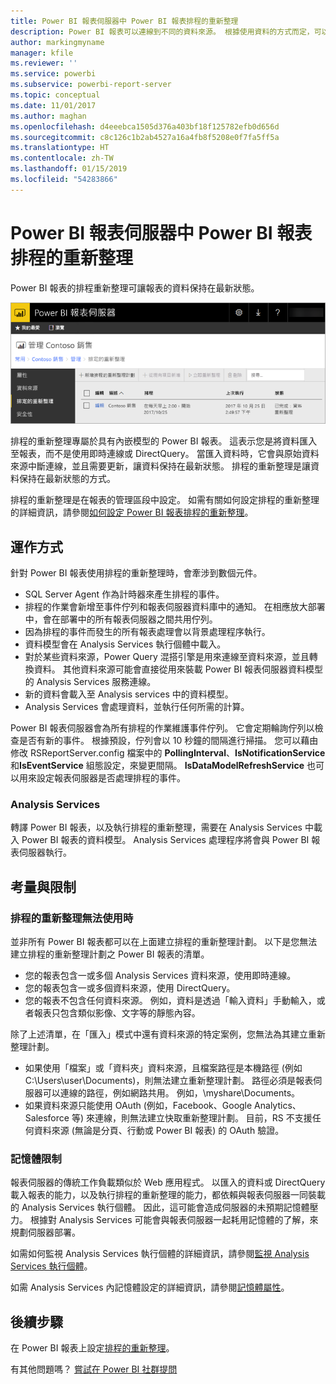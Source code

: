 ```yaml
---
title: Power BI 報表伺服器中 Power BI 報表排程的重新整理
description: Power BI 報表可以連線到不同的資料來源。 根據使用資料的方式而定，可以使用不同的資料來源。
author: markingmyname
manager: kfile
ms.reviewer: ''
ms.service: powerbi
ms.subservice: powerbi-report-server
ms.topic: conceptual
ms.date: 11/01/2017
ms.author: maghan
ms.openlocfilehash: d4eeebca1505d376a403bf18f125782efb0d656d
ms.sourcegitcommit: c8c126c1b2ab4527a16a4fb8f5208e0f7fa5ff5a
ms.translationtype: HT
ms.contentlocale: zh-TW
ms.lasthandoff: 01/15/2019
ms.locfileid: "54283866"
---
```

# <a name="power-bi-report-scheduled-refresh-in-power-bi-report-server"></a>Power BI 報表伺服器中 Power BI 報表排程的重新整理
Power BI 報表的排程重新整理可讓報表的資料保持在最新狀態。

![Power BI 報表伺服器內排程的重新整理](media/scheduled-refresh/scheduled-refresh-success.png)

排程的重新整理專屬於具有內嵌模型的 Power BI 報表。 這表示您是將資料匯入至報表，而不是使用即時連線或 DirectQuery。 當匯入資料時，它會與原始資料來源中斷連線，並且需要更新，讓資料保持在最新狀態。 排程的重新整理是讓資料保持在最新狀態的方式。

排程的重新整理是在報表的管理區段中設定。 如需有關如何設定排程的重新整理的詳細資訊，請參閱[如何設定 Power BI 報表排程的重新整理](configure-scheduled-refresh.md)。

## <a name="how-this-works"></a>運作方式
針對 Power BI 報表使用排程的重新整理時，會牽涉到數個元件。

* SQL Server Agent 作為計時器來產生排程的事件。
* 排程的作業會新增至事件佇列和報表伺服器資料庫中的通知。 在相應放大部署中，會在部署中的所有報表伺服器之間共用佇列。
* 因為排程的事件而發生的所有報表處理會以背景處理程序執行。
* 資料模型會在 Analysis Services 執行個體中載入。
* 對於某些資料來源，Power Query 混搭引擎是用來連線至資料來源，並且轉換資料。 其他資料來源可能會直接從用來裝載 Power BI 報表伺服器資料模型的 Analysis Services 服務連線。
* 新的資料會載入至 Analysis services 中的資料模型。
* Analysis Services 會處理資料，並執行任何所需的計算。

Power BI 報表伺服器會為所有排程的作業維護事件佇列。 它會定期輪詢佇列以檢查是否有新的事件。 根據預設，佇列會以 10 秒鐘的間隔進行掃描。 您可以藉由修改 RSReportServer.config 檔案中的 **PollingInterval**、**IsNotificationService** 和**IsEventService** 組態設定，來變更間隔。 **IsDataModelRefreshService** 也可以用來設定報表伺服器是否處理排程的事件。

### <a name="analysis-services"></a>Analysis Services
轉譯 Power BI 報表，以及執行排程的重新整理，需要在 Analysis Services 中載入 Power BI 報表的資料模型。 Analysis Services 處理程序將會與 Power BI 報表伺服器執行。

## <a name="considerations-and-limitations"></a>考量與限制
### <a name="when-scheduled-refresh-cant-be-used"></a>排程的重新整理無法使用時
並非所有 Power BI 報表都可以在上面建立排程的重新整理計劃。 以下是您無法建立排程的重新整理計劃之 Power BI 報表的清單。

* 您的報表包含一或多個 Analysis Services 資料來源，使用即時連線。
* 您的報表包含一或多個資料來源，使用 DirectQuery。
* 您的報表不包含任何資料來源。 例如，資料是透過「輸入資料」手動輸入，或者報表只包含類似影像、文字等的靜態內容。

除了上述清單，在「匯入」模式中還有資料來源的特定案例，您無法為其建立重新整理計劃。

* 如果使用「檔案」或「資料夾」資料來源，且檔案路徑是本機路徑 (例如 C:\Users\user\Documents)，則無法建立重新整理計劃。 路徑必須是報表伺服器可以連線的路徑，例如網路共用。 例如，\\myshare\Documents。
* 如果資料來源只能使用 OAuth (例如，Facebook、Google Analytics、Salesforce 等) 來連線，則無法建立快取重新整理計劃。 目前，RS 不支援任何資料來源 (無論是分頁、行動或 Power BI 報表) 的 OAuth 驗證。

### <a name="memory-limits"></a>記憶體限制
報表伺服器的傳統工作負載類似於 Web 應用程式。 以匯入的資料或 DirectQuery 載入報表的能力，以及執行排程的重新整理的能力，都依賴與報表伺服器一同裝載的 Analysis Services 執行個體。 因此，這可能會造成伺服器的未預期記憶體壓力。 根據對 Analysis Services 可能會與報表伺服器一起耗用記憶體的了解，來規劃伺服器部署。

如需如何監視 Analysis Services 執行個體的詳細資訊，請參閱[監視 Analysis Services 執行個體](https://docs.microsoft.com/sql/analysis-services/instances/monitor-an-analysis-services-instance)。

如需 Analysis Services 內記憶體設定的詳細資訊，請參閱[記憶體屬性](https://docs.microsoft.com/sql/analysis-services/server-properties/memory-properties)。

## <a name="next-steps"></a>後續步驟
在 Power BI 報表上設定[排程的重新整理](configure-scheduled-refresh.md)。

有其他問題嗎？ [嘗試在 Power BI 社群提問](https://community.powerbi.com/)

